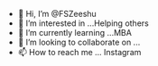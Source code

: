 - 👋 Hi, I’m @FSZeeshu
- 👀 I’m interested in ...Helping others
- 🌱 I’m currently learning ...MBA
- 💞️ I’m looking to collaborate on ...
- 📫 How to reach me ... Instagram

<!---
FSZeeshu/FSZeeshu is a ✨ special ✨ repository because its `README.md` (this file) appears on your GitHub profile.
You can click the Preview link to take a look at your changes.
--->
